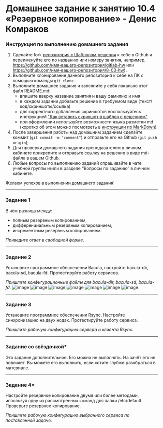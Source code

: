 # Домашнее задание к занятию 10.4 «Резервное копирование» - Денис Комраков 


### Инструкция по выполнению домашнего задания

1. Сделайте fork [репозитория c Шаблоном решения](https://github.com/netology-code/sys-pattern-homework) к себе в Github и переименуйте его по названию или номеру занятия, например, https://github.com/имя-вашего-репозитория/gitlab-hw или https://github.com/имя-вашего-репозитория/8-03-hw).
2. Выполните клонирование данного репозитория к себе на ПК с помощью команды `git clone`.
3. Выполните домашнее задание и заполните у себя локально этот файл README.md:
   - впишите вверху название занятия и вашу фамилию и имя
   - в каждом задании добавьте решение в требуемом виде (текст/код/скриншоты/ссылка)
   - для корректного добавления скриншотов воспользуйтесь инструкцией ["Как вставить скриншот в шаблон с решением"](https://github.com/netology-code/sys-pattern-homework/blob/main/screen-instruction.md)
   - при оформлении используйте возможности языка разметки md (коротко об этом можно посмотреть в [инструкции по MarkDown](https://github.com/netology-code/sys-pattern-homework/blob/main/md-instruction.md))
4. После завершения работы над домашним заданием сделайте коммит (`git commit -m "comment"`) и отправьте его на Github (`git push origin`);
5. Для проверки домашнего задания преподавателем в личном кабинете прикрепите и отправьте ссылку на решение в виде md-файла в вашем Github.
6. Любые вопросы по выполнению заданий спрашивайте в чате учебной группы и/или в разделе “Вопросы по заданию” в личном кабинете.

Желаем успехов в выполнении домашнего задания!

---

### Задание 1

В чём разница между:

- полным резервным копированием,
- дифференциальным резервным копированием,
- инкрементным резервным копированием.

*Приведите ответ в свободной форме.*

---

### Задание 2

Установите программное обеспечении Bacula, настройте bacula-dir, bacula-sd,  bacula-fd. Протестируйте работу сервисов.

*Пришлите конфигурационные файлы для bacula-dir, bacula-sd,  bacula-fd.*
![image](https://user-images.githubusercontent.com/121336770/221419285-1c69a9e8-06b8-4bac-a7b6-d846e4819592.png)
![image](https://user-images.githubusercontent.com/121336770/221419348-1a2d3636-6aed-4314-b4f2-575f1b01a562.png)
![image](https://user-images.githubusercontent.com/121336770/221420638-716569fd-b094-438a-8893-5f481783e089.png)
![image](https://user-images.githubusercontent.com/121336770/221421192-187b0aa5-805b-4dea-973e-419a519f7091.png)
![image](https://user-images.githubusercontent.com/121336770/221420725-08a24030-0588-4158-86dd-bafc13b349f4.png)
![image](https://user-images.githubusercontent.com/121336770/221421376-39305f7f-b6a7-4508-b54e-f6bc3372790c.png)
![image](https://user-images.githubusercontent.com/121336770/221401439-fc0469de-1c7e-46ee-a2e6-0c5b6a46a87b.png)

---

### Задание 3

Установите программное обеспечении Rsync. Настройте синхронизацию на двух нодах. Протестируйте работу сервиса.

*Пришлите рабочую конфигурацию сервера и клиента Rsync.*

---

### Задание со звёздочкой*
Это задание дополнительное. Его можно не выполнять. На зачёт это не повлияет. Вы можете его выполнить, если хотите глубже разобраться в материале.

---

### Задание 4*

Настройте резервное копирование двумя или более методами, используя одну из рассмотренных команд для папки /etc/default. Проверьте резервное копирование.

*Пришлите рабочую конфигурацию выбранного сервиса по поставленной задаче.*
